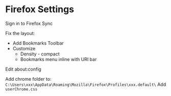 Firefox Settings
================

Sign in to Firefox Sync

Fix the layout:
* Add Bookmarks Toolbar
* Customize
    * Density - compact
    * Bookmarks menu inline with URI bar
    
Edit about:config

Add chrome folder to: `C:\Users\xxx\AppData\Roaming\Mozilla\Firefox\Profiles\xxx.default\`
Add `userChrome.css`
